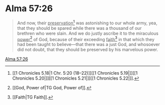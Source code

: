 # Alma 57:26

> And now, their <u>preservation</u>[^a] was astonishing to our whole army, yea, that they should be spared while there was a thousand of our brethren who were slain. And we do justly ascribe it to the miraculous <u>power</u>[^b] of God, because of their exceeding <u>faith</u>[^c] in that which they had been taught to believe—that there was a just God, and whosoever did not doubt, that they should be preserved by his marvelous power.

[Alma 57:26](https://www.churchofjesuschrist.org/study/scriptures/bofm/alma/57?lang=eng&id=p26#p26)


[^a]: [[1 Chronicles 5.18|1 Chr. 5:20 (18–22)]][[1 Chronicles 5.19|]][[1 Chronicles 5.20|]][[1 Chronicles 5.21|]][[1 Chronicles 5.22|]].  
[^b]: [[God, Power of|TG God, Power of]].  
[^c]: [[Faith|TG Faith]].  
